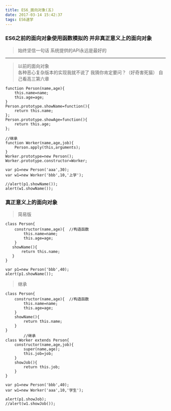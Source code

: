 ```yaml
---
title: ES6_面向对象(五)
date: 2017-03-14 15:42:37
tags: ES6速学
---
```


### ES6之前的面向对象使用函数模拟的 并非真正意义上的面向对象

>  始终坚信一句话  系统提供的API永远是最好的

---------------------------------------------------------------------------------
> 以前的面向对象  
各种恶心复杂版本的实现我就不说了 
我猜你肯定要问？（好奇害死猫）
自己看高三第六章

```
function Person(name,age){
    this.name=name;
    this.age=age;
}
Person.prototype.showName=function(){
    return this.name;
};
Person.prototype.showAge=function(){
    return this.age;
};

//继承
function Worker(name,age,job){
    Person.apply(this,arguments);
}
Worker.prototype=new Person();
Worker.prototype.constructor=Worker;

var p1=new Person('aaa',30);
var w1=new Worker('bbb',10,'上学');

//alert(p1.showName());
alert(w1.showName());
```

### 真正意义上的面向对象

> 简易版

```
class Person{
    constructor(name,age){  //构造函数
        this.name=name;
        this.age=age;
    }
   showName(){
       return this.name;
   }
}

var p1=new Person('bbb',40);
alert(p1.showName());
```

> 继承

```
class Person{
    constructor(name,age){  //构造函数
        this.name=name;
        this.age=age;
    }
    showName(){
        return this.name;
    }
}
        //继承
class Worker extends Person{
    constructor(name,age,job){
        super(name,age);
        this.job=job;
    }
    showJob(){
        return this.job;
    }
}

var p1=new Person('bbb',40);
var w1=new Worker('aaa',10,'学生');

alert(p1.showJob);
//alert(w1.showJob());
```

